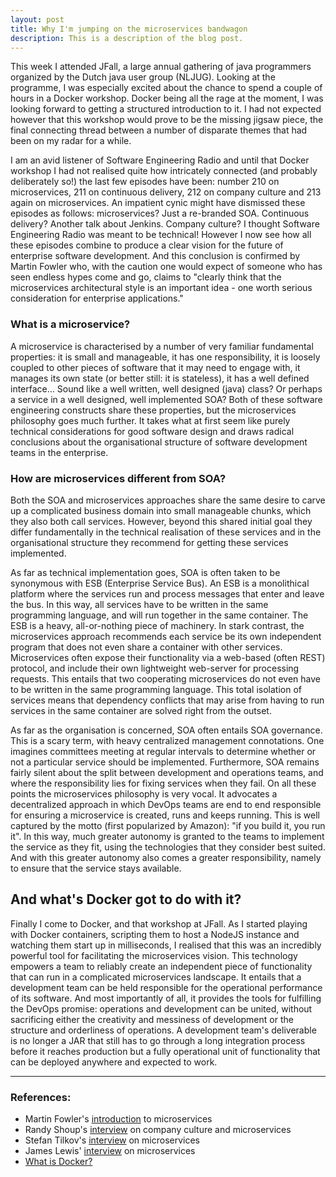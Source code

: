 ```yaml
---
layout: post
title: Why I'm jumping on the microservices bandwagon
description: This is a description of the blog post.
---
```


This week I attended JFall, a large annual gathering of java programmers organized by the Dutch java user group (NLJUG).  Looking at the programme, I was especially excited about the chance to spend a couple of hours in a Docker workshop.  Docker being all the rage at the moment, I was looking forward to getting a structured introduction to it.  I had not expected however that this workshop would prove to be the missing jigsaw piece, the final connecting thread between a number of disparate themes that had been on my radar for a while.

I am an avid listener of Software Engineering Radio and until that Docker workshop I had not realised quite how intricately connected (and probably deliberately so!) the last few episodes have been: number 210 on microservices, 211 on continuous delivery, 212 on company culture and 213 again on microservices.  An impatient cynic might have dismissed these episodes as follows: microservices? Just a re-branded SOA.  Continuous delivery? Another talk about Jenkins.  Company culture? I thought Software Engineering Radio was meant to be technical!  However I now see how all these episodes combine to produce a clear vision for the future of enterprise software development.  And this conclusion is confirmed by Martin Fowler who, with the caution one would expect of someone who has seen endless hypes come and go, claims to "clearly think that the microservices architectural style is an important idea - one worth serious consideration for enterprise applications."

### What is a microservice?

A microservice is characterised by a number of very familiar fundamental properties: it is small and manageable, it has one responsibility, it is loosely coupled to other pieces of software that it may need to engage with, it manages its own state (or better still: it is stateless), it has a well defined interface...  Sound like a well written, well designed (java) class? Or perhaps a service in a well designed, well implemented SOA?  Both of these software engineering constructs share these properties, but the microservices philosophy goes much further.  It takes what at first seem like purely technical considerations for good software design and draws radical conclusions about the organisational structure of software development teams in the enterprise.  

### How are microservices different from SOA?

Both the SOA and microservices approaches share the same desire to carve up a complicated business domain into small manageable chunks, which they also both call services.  However, beyond this shared initial goal they differ fundamentally in the technical realisation of these services and in the organisational structure they recommend for getting these services implemented.  

As far as technical implementation goes, SOA is often taken to be synonymous with ESB (Enterprise Service Bus).  An ESB is a monolithical platform where the services run and process messages that enter and leave the bus.  In this way, all services have to be written in the same programming language, and will run together in the same container.  The ESB is a heavy, all-or-nothing piece of machinery.  In stark contrast, the microservices approach recommends each service be its own independent program that does not even share a container with other services.  Microservices often expose their functionality via a web-based (often REST) protocol, and include their own lightweight web-server for processing requests.  This entails that two cooperating microservices do not even have to be written in the same programming language.  This total isolation of services means that dependency conflicts that may arise from having to run services in the same container are solved right from the outset.

As far as the organisation is concerned, SOA often entails SOA governance.  This is a scary term, with heavy centralized management connotations.  One imagines committees meeting at regular intervals to determine whether or not a particular service should be implemented.  Furthermore, SOA remains fairly silent about the split between development and operations teams, and where the responsibility lies for fixing services when they fail.  On all these points the microservices philosophy is very vocal.  It advocates a decentralized approach in which DevOps teams are end to end responsible for ensuring a microservice is created, runs and keeps running.  This is well captured by the motto (first popularized by Amazon): "if you build it, you run it".  In this way, much greater autonomy is granted to the teams to implement the service as they fit, using the technologies that they consider best suited.  And with this greater autonomy also comes a greater responsibility, namely to ensure that the service stays available.  

## And what's Docker got to do with it?

Finally I come to Docker, and that workshop at JFall.  As I started playing with Docker containers, scripting them to host a NodeJS instance and watching them start up in milliseconds, I realised that this was an incredibly powerful tool for facilitating the microservices vision.  This technology empowers a team to reliably create an independent piece of functionality that can run in a complicated microservices landscape.  It entails that a development team can be held responsible for the operational performance of its software.  And most importantly of all, it provides the tools for fulfilling the DevOps promise: operations and development can be united, without sacrificing either the creativity and messiness of development or the structure and orderliness of operations.  A development team's deliverable is no longer a JAR that still has to go through a long integration process before it reaches production but a fully operational unit of functionality that can be deployed anywhere and expected to work.

* * *

### References:
* Martin Fowler's [introduction](http://martinfowler.com/articles/microservices.html) to microservices
* Randy Shoup's [interview](http://www.se-radio.net/2014/10/episode-212-randy-shoup-on-company-culture/) on company culture and microservices
* Stefan Tilkov's [interview](http://www.se-radio.net/2014/09/episode-210-stefan-tilkov-on-architecture-and-micro-services/) on microservices
* James Lewis' [interview](http://www.se-radio.net/2014/10/episode-213-james-lewis-on-microservices/) on microservices
* [What is Docker?](https://www.docker.com/whatisdocker/)
